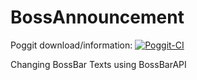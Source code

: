 # BossAnnouncement
Poggit download/information: [![Poggit-CI](https://poggit.pmmp.io/ci.badge/thebigsmileXD/BossAnnouncement/BossAnnouncement)](https://poggit.pmmp.io/ci/thebigsmileXD/BossAnnouncement/BossAnnouncement)



Changing BossBar Texts using BossBarAPI
